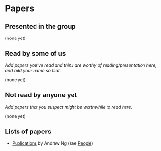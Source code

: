 # Papers

## Presented in the group

(none yet)

## Read by some of us

*Add papers you've read and think are worthy of reading/presentation
here, and add your name so that.*

(none yet)

## Not read by anyone yet

*Add papers that you suspect might be worthwhile to read here.*

(none yet)

## Lists of papers

* [Publications](http://www.andrewng.org/publications/) by Andrew Ng
  (see [People](People.md))


